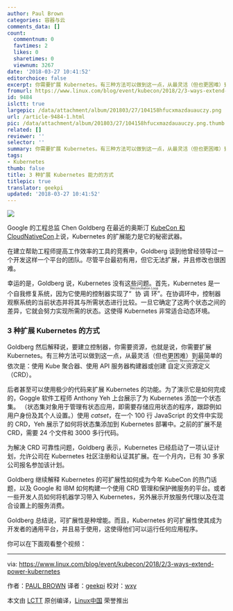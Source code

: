 ```yaml
---
author: Paul Brown
categories: 容器与云
comments_data: []
count:
  commentnum: 0
  favtimes: 2
  likes: 0
  sharetimes: 0
  viewnum: 3267
date: '2018-03-27 10:41:52'
editorchoice: false
excerpt: 你需要扩展 Kubernetes。有三种方法可以做到这一点，从最灵活（但也更困难）到最简单的依次是：使用 Kube 聚合器、使用 API​​ 服务器构建器或创建自定义资源定义（CRD）。
fromurl: https://www.linux.com/blog/event/kubecon/2018/2/3-ways-extend-power-kubernetes
id: 9484
islctt: true
largepic: /data/attachment/album/201803/27/104158hfucxmazdauauczy.png
url: /article-9484-1.html
pic: /data/attachment/album/201803/27/104158hfucxmazdauauczy.png.thumb.jpg
related: []
reviewer: ''
selector: ''
summary: 你需要扩展 Kubernetes。有三种方法可以做到这一点，从最灵活（但也更困难）到最简单的依次是：使用 Kube 聚合器、使用 API​​ 服务器构建器或创建自定义资源定义（CRD）。
tags:
- Kubernetes
thumb: false
title: 3 种扩展 Kubernetes 能力的方式
titlepic: true
translator: geekpi
updated: '2018-03-27 10:41:52'
---
```


![](/data/attachment/album/201803/27/104158hfucxmazdauauczy.png)


Google 的工程总监 Chen Goldberg 在最近的奥斯汀 [KubeCon 和 CloudNativeCon](http://events17.linuxfoundation.org/events/kubecon-and-cloudnativecon-north-america)上说，Kubernetes 的扩展能力是它的秘密武器。


在建立帮助工程师提高工作效率的工具的竞赛中，Goldberg 谈到他曾经领导过一个开发这样一个平台的团队。尽管平台最初有用，但它无法扩展，并且修改也很困难。


幸运的是，Goldberg 说，Kubernetes 没有这些问题。首先，Kubernetes 是一个自我修复系统，因为它使用的控制器实现了“<ruby> 协调环 <rt>  Reconciliation Loop </rt></ruby>”。在协调环中，控制器观察系统的当前状态并将其与所需状态进行比较。一旦它确定了这两个状态之间的差异，它就会努力实现所需的状态。这使得 Kubernetes 非常适合动态环境。


### 3 种扩展 Kubernetes 的方式


Goldberg 然后解释说，要建立控制器，你需要资源，也就是说，你需要扩展 Kubernetes。有三种方法可以做到这一点，从最灵活（但也更困难）到最简单的依次是：使用 Kube 聚合器、使用 API​​ 服务器构建器或创建<ruby> 自定义资源定义 <rt>  Custom Resource Definition </rt></ruby>（CRD）。


后者甚至可以使用极少的代码来扩展 Kubernetes 的功能。为了演示它是如何完成的，Goggle 软件工程师 Anthony Yeh 上台展示了为 Kubernetes 添加一个状态集。 （状态集对象用于管理有状态应用，即需要存储应用状态的程序，跟踪例如用户身份及其个人设置。）使用 *catset*，在一个 100 行 JavaScript 的文件中实现的 CRD，Yeh 展示了如何将状态集添加到 Kubernetes 部署中。之前的扩展不是 CRD，需要 24 个文件和 3000 多行代码。


为解决 CRD 可靠性问题，Goldberg 表示，Kubernetes 已经启动了一项认证计划，允许公司在 Kubernetes 社区注册和认证其扩展。在一个月内，已有 30 多家公司报名参加该计划。


Goldberg 继续解释 Kubernetes 的可扩展性如何成为今年 KubeCon 的热门话题，以及 Google 和 IBM 如何构建一个使用 CRD 管理和保护微服务的平台。或者一些开发人员如何将机器学习带入 Kubernetes，另外展示开放服务代理以及在混合设置上的服务消费。


Goldberg 总结说，可扩展性是种增能。而且，Kubernetes 的可扩展性使其成为开发者的通用平台，并且易于使用，这使得他们可以运行任何应用程序。


你可以在下面观看整个视频：








---


via: <https://www.linux.com/blog/event/kubecon/2018/2/3-ways-extend-power-kubernetes>


作者：[PAUL BROWN](https://www.linux.com/users/bro66) 译者：[geekpi](https://github.com/geekpi) 校对：[wxy](https://github.com/wxy)


本文由 [LCTT](https://github.com/LCTT/TranslateProject) 原创编译，[Linux中国](https://linux.cn/) 荣誉推出